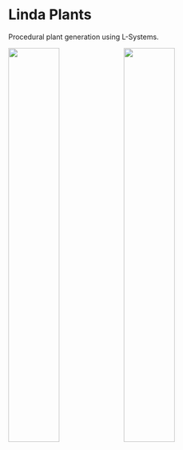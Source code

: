# Linda Plants

Procedural plant generation using L-Systems.

<p align="left">
  <img src="https://github.com/user-attachments/assets/e183f8ec-6af2-4dc3-b652-5014a5e6f9d0" width="45%"/>
  <img src="https://github.com/user-attachments/assets/d5aee7ab-edd9-4e93-905a-4e766ba5fb1d" width="45%"/>
</p>
